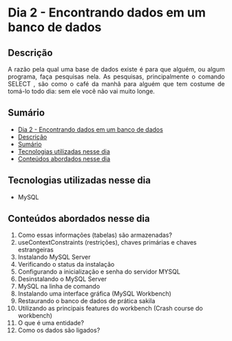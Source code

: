 # Dia 2 - Encontrando dados em um banco de dados

## Descrição
<p align="justify">
  A razão pela qual uma base de dados existe é para que alguém, ou algum programa, faça pesquisas nela. As pesquisas, principalmente o comando SELECT , são como o café da manhã para alguém que tem costume de tomá-lo todo dia: sem ele você não vai muito longe.
</p>

## Sumário
- [Dia 2 - Encontrando dados em um banco de dados](#dia-2---encontrando-dados-em-um-banco-de-dados)
- [Descrição](#descrição)
- [Sumário](#sumário)
- [Tecnologias utilizadas nesse dia](#tecnologias-utilizadas-nesse-dia)
- [Conteúdos abordados nesse dia](#conteúdos-abordados-nesse-dia)

## Tecnologias utilizadas nesse dia
- MySQL

## Conteúdos abordados nesse dia
1. Como essas informações (tabelas) são armazenadas?
2. useContextConstraints (restrições), chaves primárias e chaves estrangeiras
3. Instalando MySQL Server
4. Verificando o status da instalação
5. Configurando a inicialização e senha do servidor MYSQL
6. Desinstalando o MySQL Server
7. MySQL na linha de comando
8. Instalando uma interface gráfica (MySQL Workbench)
9. Restaurando o banco de dados de prática sakila
10. Utilizando as principais features do workbench (Crash course do workbench)
11. O que é uma entidade?
12. Como os dados são ligados?

